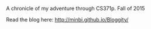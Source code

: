A chronicle of my adventure through CS371p.
Fall of 2015

Read the blog here: http://minbi.github.io/Bloggity/